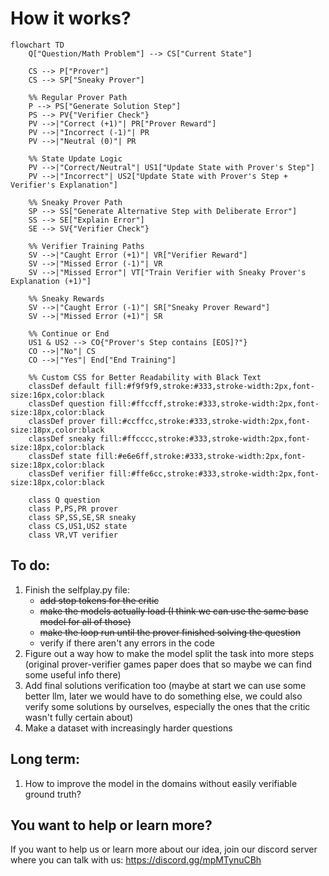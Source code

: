 # How it works?
```mermaid
flowchart TD
    Q["Question/Math Problem"] --> CS["Current State"]
    
    CS --> P["Prover"]
    CS --> SP["Sneaky Prover"]
    
    %% Regular Prover Path
    P --> PS["Generate Solution Step"]
    PS --> PV{"Verifier Check"}
    PV -->|"Correct (+1)"| PR["Prover Reward"]
    PV -->|"Incorrect (-1)"| PR
    PV -->|"Neutral (0)"| PR
    
    %% State Update Logic
    PV -->|"Correct/Neutral"| US1["Update State with Prover's Step"]
    PV -->|"Incorrect"| US2["Update State with Prover's Step + Verifier's Explanation"]
    
    %% Sneaky Prover Path
    SP --> SS["Generate Alternative Step with Deliberate Error"]
    SS --> SE["Explain Error"]
    SE --> SV{"Verifier Check"}
    
    %% Verifier Training Paths
    SV -->|"Caught Error (+1)"| VR["Verifier Reward"]
    SV -->|"Missed Error (-1)"| VR
    SV -->|"Missed Error"| VT["Train Verifier with Sneaky Prover's Explanation (+1)"]
    
    %% Sneaky Rewards
    SV -->|"Caught Error (-1)"| SR["Sneaky Prover Reward"]
    SV -->|"Missed Error (+1)"| SR
    
    %% Continue or End
    US1 & US2 --> CO{"Prover's Step contains [EOS]?"}
    CO -->|"No"| CS
    CO -->|"Yes"| End["End Training"]
    
    %% Custom CSS for Better Readability with Black Text
    classDef default fill:#f9f9f9,stroke:#333,stroke-width:2px,font-size:16px,color:black
    classDef question fill:#ffccff,stroke:#333,stroke-width:2px,font-size:18px,color:black
    classDef prover fill:#ccffcc,stroke:#333,stroke-width:2px,font-size:18px,color:black
    classDef sneaky fill:#ffcccc,stroke:#333,stroke-width:2px,font-size:18px,color:black
    classDef state fill:#e6e6ff,stroke:#333,stroke-width:2px,font-size:18px,color:black
    classDef verifier fill:#ffe6cc,stroke:#333,stroke-width:2px,font-size:18px,color:black
    
    class Q question
    class P,PS,PR prover
    class SP,SS,SE,SR sneaky
    class CS,US1,US2 state
    class VR,VT verifier
```

## To do:
1. Finish the selfplay.py file:
   - ~~add stop tokens for the critic~~
   - ~~make the models actually load (I think we can use the same base model for all of those)~~
   - ~~make the loop run until the prover finished solving the question~~
   - verify if there aren't any errors in the code
2. Figure out a way how to make the model split the task into more steps (original prover-verifier games paper does that so maybe we can find some useful info there)
3. Add final solutions verification too (maybe at start we can use some better llm, later we would have to do something else, we could also verify some solutions by ourselves, especially the ones that the critic wasn't fully certain about)
4. Make a dataset with increasingly harder questions

## Long term:
1. How to improve the model in the domains without easily verifiable ground truth?

## You want to help or learn more?
If you want to help us or learn more about our idea, join our discord server where you can talk with us: https://discord.gg/mpMTynuCBh

